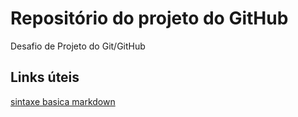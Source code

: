 # Repositório do projeto do GitHub
Desafio de Projeto do Git/GitHub

## Links úteis
[sintaxe basica markdown](https://www.markdownguide.org/basic-syntax)
